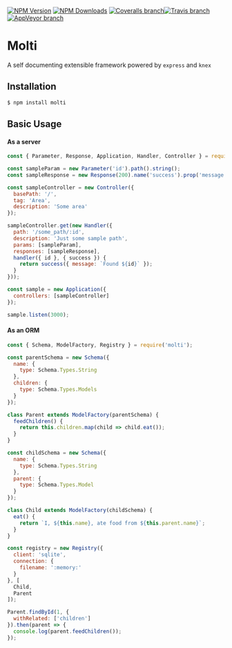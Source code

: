 [![NPM Version](https://img.shields.io/npm/v/molti.svg)](https://www.npmjs.com/package/molti)
[![NPM Downloads](https://img.shields.io/npm/dm/molti.svg)](https://www.npmjs.com/package/molti)
[![Coveralls branch](https://img.shields.io/coveralls/SaaJoh0783/molti/master.svg)](https://coveralls.io/github/SaaJoh0783/molti)[![Travis branch](https://img.shields.io/travis/SaaJoh0783/molti/master.svg?label=linux)](https://travis-ci.org/SaaJoh0783/molti)
[![AppVeyor branch](https://img.shields.io/appveyor/ci/SaaJoh0783/molti/master.svg?label=windows)](https://ci.appveyor.com/project/SaaJoh0783/molti)

# Molti

A self documenting extensible framework powered by `express` and `knex`

## Installation

```bash
$ npm install molti
```

## Basic Usage

#### As a server

```js
const { Parameter, Response, Application, Handler, Controller } = require('../src/'); // replace with require('molti');

const sampleParam = new Parameter('id').path().string();
const sampleResponse = new Response(200).name('success').prop('message', 'string');

const sampleController = new Controller({
  basePath: '/',
  tag: 'Area',
  description: 'Some area'
});

sampleController.get(new Handler({
  path: '/some_path/:id',
  description: 'Just some sample path',
  params: [sampleParam],
  responses: [sampleResponse],
  handler({ id }, { success }) {
    return success({ message: `Found ${id}` });
  }
}));

const sample = new Application({
  controllers: [sampleController]
});

sample.listen(3000);
```

#### As an ORM

```js
const { Schema, ModelFactory, Registry } = require('molti');

const parentSchema = new Schema({
  name: {
    type: Schema.Types.String
  },
  children: {
    type: Schema.Types.Models
  }
});

class Parent extends ModelFactory(parentSchema) {
  feedChildren() {
    return this.children.map(child => child.eat());
  }
}

const childSchema = new Schema({
  name: {
    type: Schema.Types.String
  },
  parent: {
    type: Schema.Types.Model
  }
});

class Child extends ModelFactory(childSchema) {
  eat() {
    return `I, ${this.name}, ate food from ${this.parent.name}`;
  }
}

const registry = new Registry({
  client: 'sqlite',
  connection: {
    filename: ':memory:'
  }
}, [
  Child,
  Parent
]);

Parent.findById(1, {
  withRelated: ['children']
}).then(parent => {
  console.log(parent.feedChildren());
});
```
